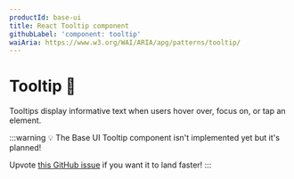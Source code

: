 ```yaml
---
productId: base-ui
title: React Tooltip component
githubLabel: 'component: tooltip'
waiAria: https://www.w3.org/WAI/ARIA/apg/patterns/tooltip/
---
```


# Tooltip 🚧

<p class="description">Tooltips display informative text when users hover over, focus on, or tap an element.</p>

:::warning
💡 The Base UI Tooltip component isn't implemented yet but it's planned!

Upvote [this GitHub issue](https://github.com/mui/material-ui/issues/38045) if you want it to land faster!
:::
